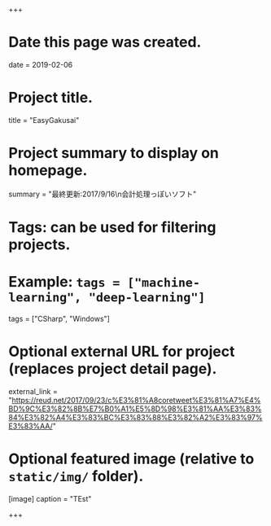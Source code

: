 +++
# Date this page was created.
date = 2019-02-06

# Project title.
title = "EasyGakusai"

# Project summary to display on homepage.
summary = "最終更新:2017/9/16\n会計処理っぽいソフト"



# Tags: can be used for filtering projects.
# Example: `tags = ["machine-learning", "deep-learning"]`
tags = ["CSharp", "Windows"]

# Optional external URL for project (replaces project detail page).
external_link = "https://reud.net/2017/09/23/c%E3%81%A8coretweet%E3%81%A7%E4%BD%9C%E3%82%8B%E7%B0%A1%E5%8D%98%E3%81%AA%E3%83%84%E3%82%A4%E3%83%BC%E3%83%88%E3%82%A2%E3%83%97%E3%83%AA/"



# Optional featured image (relative to `static/img/` folder).
[image]
  caption = "TEst"

+++
